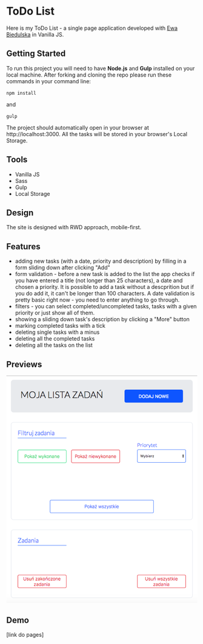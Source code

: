 # ToDo List

Here is my ToDo List - a single page application developed with [Ewa Biedulska](https://github.com/ewabiedulska) in Vanilla JS.



## Getting Started

To run this project you will need to have **Node.js** and **Gulp** installed on your local machine. After forking and cloning the repo please run these commands in your command line:

```
npm install
```

and

```
gulp
```

The project should automatically open in your browser at http://localhost:3000. All the tasks will be stored in your browser's Local Storage.



## Tools

- Vanilla JS
- Sass
- Gulp
- Local Storage



## Design

The site is designed with RWD approach, mobile-first.



## Features

- adding new tasks (with a date, priority and description) by filling in a form sliding down after clicking "Add"
- form validation - before a new task is added to the list the app checks if you have entered a title (not longer than 25 characters), a date and chosen a priority. It is possible to add a task without a descprition but if you do add it, it can't be longer than 100 characters. A date validation is pretty basic right now - you need to enter anything to go through.
- filters - you can select completed/uncompleted tasks, tasks with a given priority or just show all of them.
- showing a sliding down task's description by clicking a "More" button
- marking completed tasks with a tick
- deleting single tasks with a minus
- deleting all the completed tasks
- deleting all the tasks on the list

#### 

## Previews

![ToDo List - preview 1](./images/preview1.png)



## Demo

[link do pages]
